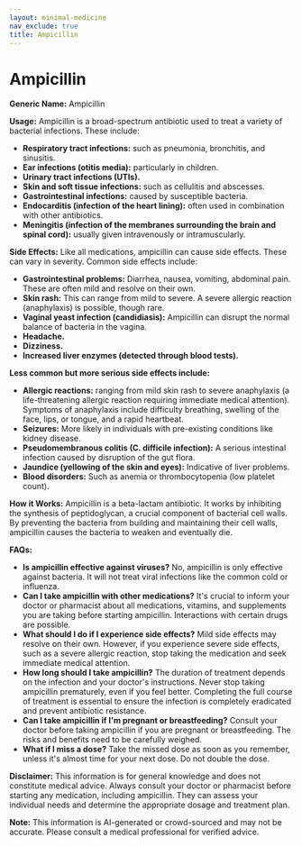 ```yaml
---
layout: minimal-medicine
nav_exclude: true
title: Ampicillin
---
```


# Ampicillin

**Generic Name:** Ampicillin

**Usage:** Ampicillin is a broad-spectrum antibiotic used to treat a variety of bacterial infections. These include:

* **Respiratory tract infections:** such as pneumonia, bronchitis, and sinusitis.
* **Ear infections (otitis media):** particularly in children.
* **Urinary tract infections (UTIs).**
* **Skin and soft tissue infections:** such as cellulitis and abscesses.
* **Gastrointestinal infections:** caused by susceptible bacteria.
* **Endocarditis (infection of the heart lining):**  often used in combination with other antibiotics.
* **Meningitis (infection of the membranes surrounding the brain and spinal cord):** usually given intravenously or intramuscularly.


**Side Effects:** Like all medications, ampicillin can cause side effects.  These can vary in severity.  Common side effects include:

* **Gastrointestinal problems:** Diarrhea, nausea, vomiting, abdominal pain.  These are often mild and resolve on their own.
* **Skin rash:** This can range from mild to severe.  A severe allergic reaction (anaphylaxis) is possible, though rare.
* **Vaginal yeast infection (candidiasis):** Ampicillin can disrupt the normal balance of bacteria in the vagina.
* **Headache.**
* **Dizziness.**
* **Increased liver enzymes (detected through blood tests).**


**Less common but more serious side effects include:**

* **Allergic reactions:**  ranging from mild skin rash to severe anaphylaxis (a life-threatening allergic reaction requiring immediate medical attention).  Symptoms of anaphylaxis include difficulty breathing, swelling of the face, lips, or tongue, and a rapid heartbeat.
* **Seizures:**  More likely in individuals with pre-existing conditions like kidney disease.
* **Pseudomembranous colitis (C. difficile infection):**  A serious intestinal infection caused by disruption of the gut flora.
* **Jaundice (yellowing of the skin and eyes):** Indicative of liver problems.
* **Blood disorders:** Such as anemia or thrombocytopenia (low platelet count).


**How it Works:** Ampicillin is a beta-lactam antibiotic. It works by inhibiting the synthesis of peptidoglycan, a crucial component of bacterial cell walls.  By preventing the bacteria from building and maintaining their cell walls, ampicillin causes the bacteria to weaken and eventually die.


**FAQs:**

* **Is ampicillin effective against viruses?** No, ampicillin is only effective against bacteria. It will not treat viral infections like the common cold or influenza.
* **Can I take ampicillin with other medications?**  It's crucial to inform your doctor or pharmacist about all medications, vitamins, and supplements you are taking before starting ampicillin.  Interactions with certain drugs are possible.
* **What should I do if I experience side effects?** Mild side effects may resolve on their own. However, if you experience severe side effects, such as a severe allergic reaction, stop taking the medication and seek immediate medical attention.
* **How long should I take ampicillin?** The duration of treatment depends on the infection and your doctor's instructions.  Never stop taking ampicillin prematurely, even if you feel better.  Completing the full course of treatment is essential to ensure the infection is completely eradicated and prevent antibiotic resistance.
* **Can I take ampicillin if I'm pregnant or breastfeeding?**  Consult your doctor before taking ampicillin if you are pregnant or breastfeeding.  The risks and benefits need to be carefully weighed.
* **What if I miss a dose?** Take the missed dose as soon as you remember, unless it's almost time for your next dose.  Do not double the dose.


**Disclaimer:** This information is for general knowledge and does not constitute medical advice.  Always consult your doctor or pharmacist before starting any medication, including ampicillin. They can assess your individual needs and determine the appropriate dosage and treatment plan.


**Note:** This information is AI-generated or crowd-sourced and may not be accurate. Please consult a medical professional for verified advice.